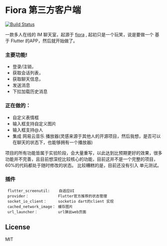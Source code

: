 # Fiora 第三方客户端


[![Build Status](https://travis-ci.org/joemccann/dillinger.svg?branch=master)](https://travis-ci.org/joemccann/dillinger)

一款多人在线的 IM 聊天室，起源于 [fiora](https://fiora.suisuijiang.com/) , 起初只是一个玩笑，说是要做一个 基于 Flutter 的APP，然后就开始做了。


### 主要功能!

  - 登录/注销， 
  - 获取会话列表，
  - 获取聊天信息，
  - 发送消息
  - 下拉加载历史消息


### 正在做的：
  - 自定义表情框
  - 输入框支持自定义图片
  - 输入框支持@人
  - 集成 网易云音乐 播放器(灵感来源于其他人的开源项目，然后我想，是否可以在聊天的状态下，也能够拥有一个播放器)


项目的所有功能皆属于实验阶段，会大量重写，以此达到比预期更好的效果，很多功能并不完善，且目前想深挖比较核心的功能，目前这并不是一个完整的项目，60%的代码都处于随时修改的状态。
比较糟糕的是，目前还没有引入 单元测试。

### 插件
```
 flutter_screenutil:    自适应UI
 provider：             Flutter官方推荐的状态管理
 socket_io_client：     socketio dart的client 实现
 cached_network_image： 缓存图片
 url_launcher：         url弹出web页面
```

License
----

MIT
